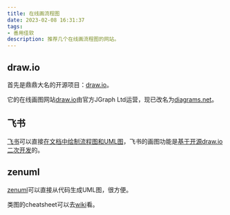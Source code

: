 ```yaml
---
title: 在线画流程图
date: 2023-02-08 16:31:37
tags:
- 善用佳软
description: 推荐几个在线画流程图的网站。
---
```

## draw.io
首先是鼎鼎大名的开源项目：[draw.io](https://github.com/jgraph/drawio)。

它的在线画图网站[draw.io](https://draw.io)由官方JGraph Ltd运营，现已改名为[diagrams.net](https://www.diagrams.net/)。

## 飞书

[飞书](https://www.feishu.cn/)可以直接[在文档中绘制流程图和UML图](https://www.feishu.cn/hc/zh-CN/articles/980918978289)，飞书的画图功能是[基于开源draw.io二次开发](https://www.feishu.cn/hc/zh-CN/articles/980918978289#tabs0|lineguid-RYf61p)的。

## zenuml

[zenuml](https://app.zenuml.com/)可以直接从代码生成UML图，很方便。

类图的cheatsheet可以去[wiki](https://en.wikipedia.org/wiki/Class_diagram)看。
